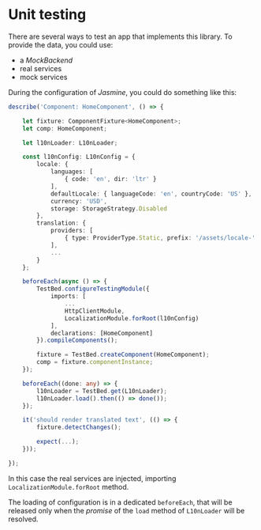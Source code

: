 # Unit testing

There are several ways to test an app that implements this library. To provide the data, you could use:

- a _MockBackend_
- real services
- mock services

During the configuration of _Jasmine_, you could do something like this:
```TypeScript
describe('Component: HomeComponent', () => {

    let fixture: ComponentFixture<HomeComponent>;
    let comp: HomeComponent;

    let l10nLoader: L10nLoader;

    const l10nConfig: L10nConfig = {
        locale: {
            languages: [
                { code: 'en', dir: 'ltr' }
            ],
            defaultLocale: { languageCode: 'en', countryCode: 'US' },
            currency: 'USD',
            storage: StorageStrategy.Disabled
        },
        translation: {
            providers: [
                { type: ProviderType.Static, prefix: '/assets/locale-' }
            ],
            ...
        }
    };

    beforeEach(async () => {
        TestBed.configureTestingModule({
            imports: [
                ...
                HttpClientModule,
                LocalizationModule.forRoot(l10nConfig)
            ],
            declarations: [HomeComponent]
        }).compileComponents();

        fixture = TestBed.createComponent(HomeComponent);
        comp = fixture.componentInstance;
    });

    beforeEach((done: any) => {
        l10nLoader = TestBed.get(L10nLoader);
        l10nLoader.load().then(() => done());
    });

    it('should render translated text', (() => {
        fixture.detectChanges();

        expect(...);
    }));

});
```
In this case the real services are injected, importing `LocalizationModule.forRoot` method.

The loading of configuration is in a dedicated `beforeEach`, that will be released only when the _promise_ of the `load` method of `L10nLoader` will be resolved.
